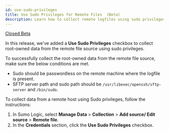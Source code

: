 ```yaml
---
id: use-sudo-privileges
title: Use Sudo Privileges for Remote Files  (Beta)
description: Learn how to collect remote logfiles using sudo privileges.
---
```


<head>
  <meta name="robots" content="noindex" />
</head>

<p><a href="/docs/beta"><span className="beta">Closed Beta</span></a></p>

In this release, we've added a **Use Sudo Privileges** checkbox to collect root-owned data from the remote file source using sudo privileges.

To successfully collect the root-owned data from the remote file source, make sure the below conditions are met.
- Sudo should be passwordless on the remote machine where the logfile is present.
- SFTP server path and sudo path should be `/usr/libexec/openssh/sftp-server` and `/bin/sudo`.

To collect data from a remote host using Sudo privileges, follow the instructions:
1. In Sumo Logic, select **Manage Data** > **Collection** > **Add source/ Edit source** > **Remote file**.
1. In the **Credentials** section, click the **Use Sudo Privileges** checkbox.
